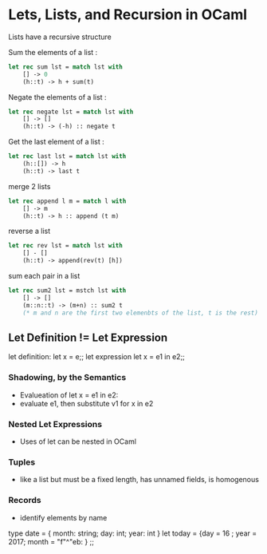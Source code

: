 # **Lets, Lists, and Recursion in OCaml**

Lists have a recursive structure

Sum the elements of a list :
``` OCaml
let rec sum lst = match lst with 
    [] -> 0
    (h::t) -> h + sum(t)
```
Negate the elements of a list :
``` OCaml
let rec negate lst = match lst with 
    [] -> []
    (h::t) -> (-h) :: negate t
```

Get the last element of a list : 
```OCaml
let rec last lst = match lst with
    (h::[]) -> h
    (h::t) -> last t
```

merge 2 lists
```OCaml
let rec append l m = match l with
    [] -> m
    (h::t) -> h :: append (t m)
```

reverse a list
```OCaml
let rec rev lst = match lst with
    [] - []
    (h::t) -> append(rev(t) [h])
```

sum each pair in a list
```OCaml
let rec sum2 lst = mstch lst with
    [] -> []
    (m::n::t) -> (m+n) :: sum2 t
    (* m and n are the first two elemenbts of the list, t is the rest)
```

## **Let Definition != Let Expression**
let definition: let x = e;; 
let expression let x = e1 in e2;;

### Shadowing, by the Semantics

- Evalueation of let x = e1 in e2:
- evaluate e1, then substitute v1 for x in e2

### Nested Let Expressions

- Uses of let can be nested in OCaml

### **Tuples**
- like a list but must be a fixed length, has unnamed fields, is homogenous

### **Records**
- identify elements by name

type date = { month: string; day: int; year: int }
let today = {day = 16 ; year = 2017; month = "f"^"eb: } ;;